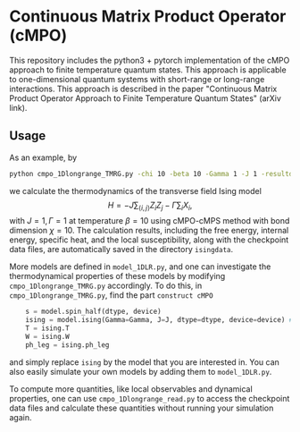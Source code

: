# Continuous Matrix Product Operator (cMPO)

This repository includes the python3 + pytorch implementation of the cMPO approach to finite temperature quantum states. This approach is applicable to one-dimensional quantum systems with short-range or long-range interactions. This approach is described in the paper "Continuous Matrix Product Operator Approach to Finite Temperature Quantum States" (arXiv link).

## Usage

As an example, by 

```bash
python cmpo_1Dlongrange_TMRG.py -chi 10 -beta 10 -Gamma 1 -J 1 -resultdir isingdata
```

we calculate the thermodynamics of the transverse field Ising model 
$$
H=-J\sum_{\langle i,j\rangle} Z_i Z_j -\Gamma\sum_i X_i,
$$
with $J=1,\Gamma=1$ at temperature $\beta=10$ using cMPO-cMPS method with bond dimension $\chi=10$. The calculation results, including the free energy, internal energy, specific heat, and the local susceptibility, along with the checkpoint data files, are automatically saved in the directory `isingdata`.

More models are defined in `model_1DLR.py`, and one can investigate the thermodynamical properties of these models by modifying `cmpo_1Dlongrange_TMRG.py` accordingly. To do this, in  `cmpo_1Dlongrange_TMRG.py`, find the part `construct cMPO`

```python
    s = model.spin_half(dtype, device)
    ising = model.ising(Gamma=Gamma, J=J, dtype=dtype, device=device) # cmpo def
    T = ising.T
    W = ising.W
    ph_leg = ising.ph_leg
```

and simply replace `ising` by the model that you are interested in. You can also  easily simulate your own models by adding them to  `model_1DLR.py`.

To compute more quantities, like local observables and dynamical properties, one can use `cmpo_1Dlongrange_read.py` to access the checkpoint data files and calculate these quantities without running your simulation again.

